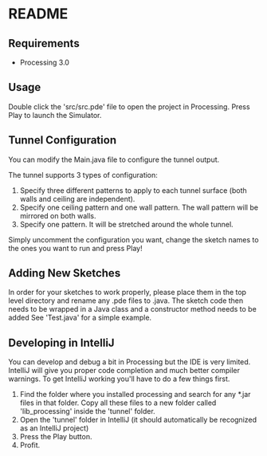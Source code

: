 # README


## Requirements

 - Processing 3.0


## Usage

Double click the 'src/src.pde' file to open the project in Processing. Press Play to launch the Simulator.


## Tunnel Configuration

You can modify the Main.java file to configure the tunnel output.

The tunnel supports 3 types of configuration:

1. Specify three different patterns to apply to each tunnel surface (both walls and ceiling are independent).
2. Specify one ceiling pattern and one wall pattern. The wall pattern will be mirrored on both walls.
3. Specify one pattern. It will be stretched around the whole tunnel.

Simply uncomment the configuration you want, change the sketch names to the ones you want to run and press Play!


## Adding New Sketches

In order for your sketches to work properly, please place them in the top level
directory and rename any .pde files to .java. The sketch code then needs to be
wrapped in a Java class and a constructor method needs to be added See 'Test.java'
for a simple example.


## Developing in IntelliJ

You can develop and debug a bit in Processing but the IDE is very limited. IntelliJ will give you
proper code completion and much better compiler warnings. To get IntelliJ working you'll have to do
a few things first.

1. Find the folder where you installed processing and search for any *.jar files in that folder.
   Copy all these files to a new folder called 'lib_processing' inside the 'tunnel' folder.
2. Open the 'tunnel' folder in IntelliJ (it should automatically be recognized as an IntelliJ project)
3. Press the Play button.
4. Profit.
